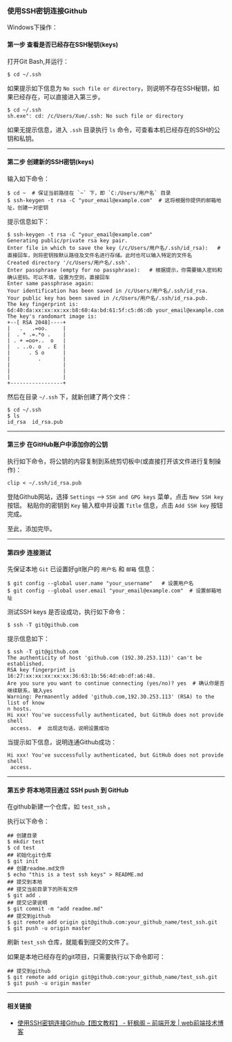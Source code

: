 ### 使用SSH密钥连接Github

Windows下操作：

#### 第一步 查看是否已经存在SSH秘钥(keys)

打开Git Bash,并运行：

```
$ cd ~/.ssh
```

如果提示如下信息为 `No such file or directory`，则说明不存在SSH秘钥，如果已经存在，可以直接进入第三步。

```
$ cd ~/.ssh
sh.exe": cd: /c/Users/Xue/.ssh: No such file or directory
```

如果无提示信息，进入 `.ssh` 目录执行 `ls` 命令，可查看本机已经存在的SSH的公钥和私钥。

*** 

#### 第二步 创建新的SSH密钥(keys)

输入如下命令：

```
$ cd ~  # 保证当前路径在 `~` 下，即 `C:/Users/用户名` 目录
$ ssh-keygen -t rsa -C "your_email@example.com"  # 这将根据你提供的邮箱地址，创建一对密钥
```

提示信息如下：

```
$ ssh-keygen -t rsa -C "your_email@example.com"
Generating public/private rsa key pair.
Enter file in which to save the key (/c/Users/用户名/.ssh/id_rsa):   # 直接回车，则将密钥按默认路径及文件名进行存储。此时也可以输入特定的文件名
Created directory '/c/Users/用户名/.ssh'.
Enter passphrase (empty for no passphrase):   # 根据提示，你需要输入密码和确认密码。可以不填，设置为空则，直接回车
Enter same passphrase again:
Your identification has been saved in /c/Users/用户名/.ssh/id_rsa.
Your public key has been saved in /c/Users/用户名/.ssh/id_rsa.pub.
The key fingerprint is:
6d:40:da:xx:xx:xx:xx:b8:60:4a:bd:61:5f:c5:d6:db your_email@example.com
The key's randomart image is:
+--[ RSA 2048]----+
|   .   .=oo.     |
|  . * .=.*o .    |
| . + =oo+..  o   |
|  . ..o. o  . E  |
|      . S o      |
|         .       |
|                 |
|                 |
|                 |
+-----------------+

```

然后在目录 `~/.ssh` 下，就新创建了两个文件：

```
$ cd ~/.ssh
$ ls
id_rsa  id_rsa.pub
```

*** 

#### 第三步 在GitHub账户中添加你的公钥

执行如下命令，将公钥的内容复制到系统剪切板中(或直接打开该文件进行复制操作)：

```
clip < ~/.ssh/id_rsa.pub
```

登陆Github网站，选择 `Settings` --> `SSH and GPG keys` 菜单，点击 `New SSH key` 按钮。
粘贴你的密钥到 `Key` 输入框中并设置 `Title` 信息，点击 `Add SSH key` 按钮完成。

至此，添加完毕。

*** 

#### 第四步 连接测试

先保证本地 `Git` 已设置好git账户的 `用户名` 和 `邮箱` 信息：

```
$ git config --global user.name "your_username"   # 设置用户名
$ git config --global user.email "your_email@example.com"  # 设置邮箱地址
```

测试SSH keys 是否设成功，执行如下命令：

```
$ ssh -T git@github.com
```

提示信息如下：

```
$ ssh -T git@github.com
The authenticity of host 'github.com (192.30.253.113)' can't be established.
RSA key fingerprint is 16:27:xx:xx:xx:xx:xx:36:63:1b:56:4d:eb:df:a6:48.
Are you sure you want to continue connecting (yes/no)? yes  # 确认你是否继续联系，输入yes
Warning: Permanently added 'github.com,192.30.253.113' (RSA) to the list of know
n hosts.
Hi xxx! You've successfully authenticated, but GitHub does not provide shell
 access.  #  出现这句话，说明设置成功

```

当提示如下信息，说明连通Github成功：

```
Hi xxx! You've successfully authenticated, but GitHub does not provide shell
 access. 
```

*** 

#### 第五步 将本地项目通过 SSH push 到 GitHub

在github新建一个仓库，如 `test_ssh` 。

执行以下命令：

```
## 创建目录
$ mkdir test
$ cd test
## 初始化git仓库
$ git init
## 创建readme.md文件
$ echo "this is a test ssh keys" > README.md
## 提交到本地
## 提交当前目录下的所有文件
$ git add .
## 提交记录说明
$ git commit -m "add readme.md"
## 提交到github
$ git remote add origin git@github.com:your_github_name/test_ssh.git
$ git push -u origin master
```

刷新 `test_ssh` 仓库，就能看到提交的文件了。

如果是本地已经存在的git项目，只需要执行以下命令即可：

```
## 提交到github
$ git remote add origin git@github.com:your_github_name/test_ssh.git
$ git push -u origin master
```

*** 

#### 相关链接

* [使用SSH密钥连接Github【图文教程】 - 轩枫阁 – 前端开发 | web前端技术博客](http://www.xuanfengge.com/using-ssh-key-link-github-photo-tour.html)
